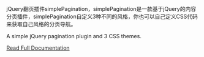jQuery翻页插件simplePagination，simplePagination是一款基于jQuery的内容分页插件，simplePagination自定义3种不同的风格，你也可以自己定义CSS代码来获取自己风格的分页导航。

A simple jQuery pagination plugin and 3 CSS themes.

[Read Full Documentation](http://flaviusmatis.github.com/simplePagination.js/)